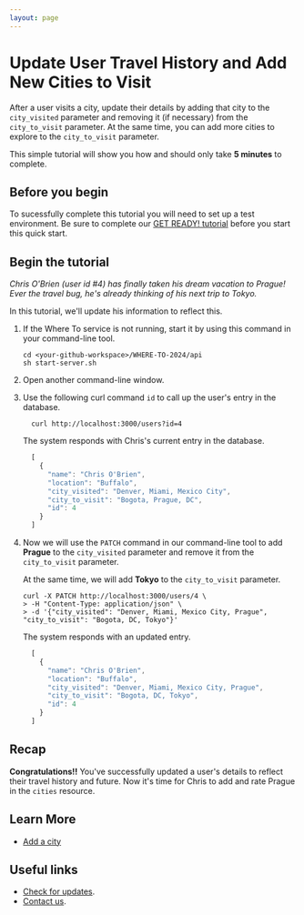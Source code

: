 ```yaml
---
layout: page
---
```


# Update User Travel History and Add New Cities to Visit

After a user visits a city, update their details by adding that city to the `city_visited` parameter and removing it (if necessary) from the `city_to_visit` parameter. At the same time, you can add more cities to explore to the `city_to_visit` parameter.

This simple tutorial will show you how and should only take **5 minutes** to complete.

## Before you begin

To sucessfully complete this tutorial you will need to set up a test environment. Be sure to complete our [GET READY! tutorial](WhereTo-GetReady.md) before you start this quick start.

## Begin the tutorial

*Chris O'Brien (user id #4) has finally taken his dream vacation to Prague! Ever the travel bug, he's already thinking of his next trip to Tokyo.*

In this tutorial, we'll update his information to reflect this.

1. If the Where To service is not running, start it by using this command in your command-line tool.

    ```shell
    cd <your-github-workspace>/WHERE-TO-2024/api 
    sh start-server.sh
    ```

2. Open another command-line window.
3. Use the following curl command `id` to call up the user's entry in the database.

    ```shell
      curl http://localhost:3000/users?id=4
    ```

    The system responds with Chris's current entry in the database.

    ```js
      [
        {
          "name": "Chris O'Brien",
          "location": "Buffalo",
          "city_visited": "Denver, Miami, Mexico City",
          "city_to_visit": "Bogota, Prague, DC",
          "id": 4
        }
      ]
    ```

4. Now we will use the `PATCH` command in our command-line tool to add **Prague** to the `city_visited` parameter and remove it from the `city_to_visit` parameter.

    At the same time, we will add **Tokyo** to the `city_to_visit` parameter.

    ```shell
    curl -X PATCH http://localhost:3000/users/4 \
    > -H "Content-Type: application/json" \
    > -d '{"city_visited": "Denver, Miami, Mexico City, Prague", "city_to_visit": "Bogota, DC, Tokyo"}'
    ```

    The system responds with an updated entry.

    ```js
      [
        {
          "name": "Chris O'Brien",
          "location": "Buffalo",
          "city_visited": "Denver, Miami, Mexico City, Prague",
          "city_to_visit": "Bogota, DC, Tokyo",
          "id": 4
        }
      ]
    ```

## Recap

**Congratulations!!** You've successfully updated a user's details to reflect their travel history and future. Now it's time for Chris to add and rate Prague in the `cities` resource.

## Learn More

* [Add a city](../Reference/cities-add-city.md)

## Useful links

* [Check for updates](Updates.md).
* [Contact us](mailto:where-to@example.com).
